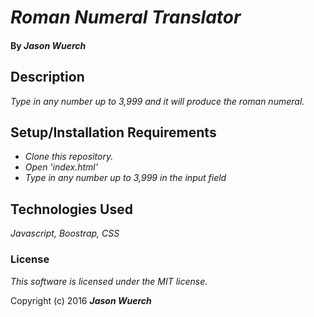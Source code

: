 # _Roman Numeral Translator_

#### By _**Jason Wuerch**_

## Description

_Type in any number up to 3,999 and it will produce the roman numeral._

## Setup/Installation Requirements

* _Clone this repository._
* _Open 'index.html'_
* _Type in any number up to 3,999 in the input field_

## Technologies Used

_Javascript, Boostrap, CSS_

### License

_This software is licensed under the MIT license._

Copyright (c) 2016 _**Jason Wuerch**_
